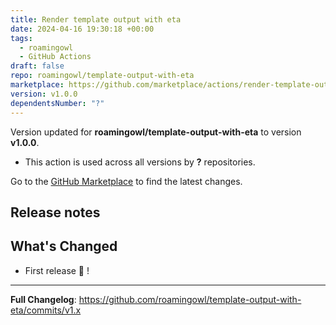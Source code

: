 ```yaml
---
title: Render template output with eta
date: 2024-04-16 19:30:18 +00:00
tags:
  - roamingowl
  - GitHub Actions
draft: false
repo: roamingowl/template-output-with-eta
marketplace: https://github.com/marketplace/actions/render-template-output-with-eta
version: v1.0.0
dependentsNumber: "?"
---
```



Version updated for **roamingowl/template-output-with-eta** to version **v1.0.0**.
- This action is used across all versions by **?** repositories.

Go to the [GitHub Marketplace](https://github.com/marketplace/actions/render-template-output-with-eta) to find the latest changes.

## Release notes

## What's Changed
* First release 🥇 !

---

**Full Changelog**: https://github.com/roamingowl/template-output-with-eta/commits/v1.x
